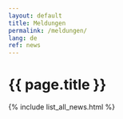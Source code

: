 ```yaml
---
layout: default
title: Meldungen
permalink: /meldungen/
lang: de
ref: news
---
```


# {{ page.title }}

{% include list_all_news.html %}
